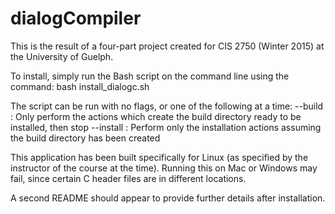 # dialogCompiler
This is the result of a four-part project created for CIS 2750 (Winter 2015) at the University of Guelph.

To install, simply run the Bash script on the command line using the command:
 bash install_dialogc.sh
 
The script can be run with no flags, or one of the following at a time:
  --build : Only perform the actions which create the build directory ready to be installed, then stop
  --install : Perform only the installation actions assuming the build directory has been created
  
This application has been built specifically for Linux (as specified by the
instructor of the course at the time). Running this on Mac or Windows
may fail, since certain C header files are in different locations.

A second README should appear to provide further details after installation.
